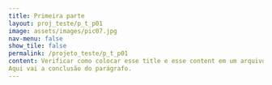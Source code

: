 ```yaml
---
title: Primeira parte
layout: proj_teste/p_t_p01
image: assets/images/pic07.jpg
nav-menu: false
show_tile: false
permalink: /projeto_teste/p_t_p01
content: Verificar como colocar esse title e esse content em um arquivo na pasta data, no projeto de mesmo nome, e usar variáveis para puxar pra cá.<br>
Aqui vai a conclusão do parágrafo.
---        
```

	